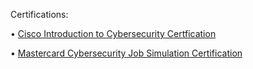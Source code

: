 Certifications:

• <a href = "https://github.com/saaimfarhan/Saaim-Farhan-s-CV/blob/a4d728fb80ffec033b519ed7ea4d7060fc0f627f/Cisco%20Introduction%20to%20Cybersecurity%20Certification%20.jpg">  Cisco Introduction to Cybersecurity Certfication</a>

• <a href = "https://github.com/saaimfarhan/Saaim-Farhan-s-CV/blob/6b44a69674b56eb57a752875f9e4b2a4370521d3/Mastercard%20Cybersecurity%20Job%20Simulation%20Certification.pdf">  Mastercard Cybersecurity Job Simulation Certification</a>
